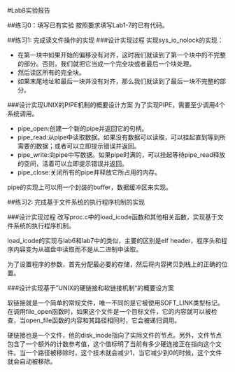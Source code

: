#Lab8实验报告

##练习0：填写已有实验
按照要求填写Lab1-7的已有代码。

##练习1: 完成读文件操作的实现
###设计实现过程
实现sys\_io\_nolock的实现：

- 在第一块中如果开始的偏移没有对齐，这时我们就读到了第一个块中的不完整的部分。否则，我们就把它当成一个完全块或者最后一个块处理。
- 然后读区所有的完全块。
- 如果末尾地址和最后一块并没有对齐，那么我们就读到了最后一块不完整的部分。

###设计实现UNIX的PIPE机制的概要设计方案
为了实现PIPE，需要至少调用4个系统调用。

- pipe_open:创建一个新的pipe并返回它的句柄。
- pipe_read:从pipe中读取数据。如果没有数据可以读取，可以挂起直到等到所需要的数据；或者可以立即提示错误并返回。
- pipe_write:向pipe中写数据。如果pipe时满的，可以挂起等待pipe_read释放的空间，活着可以立即提示错误并返回。
- pipe_close:关闭所有的pipe并释放它所占用的内存。

pipe的实现上可以用一个封装的buffer，数据缓冲区来实现。


##练习2: 完成基于文件系统的执行程序机制的实现

###设计实现过程
改写proc.c中的load_icode函数和其他相关函数，实现基于文件系统的执行程序机制。

load_icode的实现与lab6和lab7中的类似，主要的区别是elf header，程序头和程序内容变为从磁盘中读取而不是从二进制中读取。

为了设置程序的参数，首先分配最必要的存储，然后将内容拷贝到栈上的正确的位置。

###设计实现基于”UNIX的硬链接和软链接机制“的概要设方案

软链接就是一个简单的常规文件，唯一不同的是它被使用SOFT\_LINK类型标记。在调用file\_open函数时，如果这个文件是一个目标文件，它的内容就可以被检查，当open\_file函数的内容和其路径相同时，它会被递归调用。

硬链接也是一个文件，他的disk_inode指向了实际文件的节点。另外，文件节点包含了一个额外的计数参考值，这个值标明了当前有多少硬连接正在指向这个文件。当一个路径被移除时，这个技术就会减少1，当它减少到0的时候，这个文件就会自动被移除。


